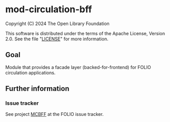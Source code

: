 # mod-circulation-bff

Copyright (C) 2024 The Open Library Foundation

This software is distributed under the terms of the Apache License,
Version 2.0. See the file "[LICENSE](LICENSE)" for more information.

## Goal

Module that provides a facade layer (backed-for-frontend) for FOLIO circulation 
applications.

## Further information

### Issue tracker

See project [MCBFF](https://folio-org.atlassian.net/browse/MCBFF)
at the FOLIO issue tracker.